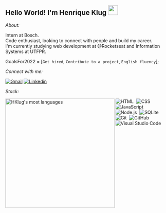 <!--<img align="right" height="525em" width="290em" margin-top="60em" src="https://media.tenor.com/images/e85924b87c7518cfa59093695703fb35/tenor.gif"/>-->

## Hello World! I'm Henrique Klug <img src="https://raw.githubusercontent.com/kaueMarques/kaueMarques/master/hi.gif" width="30px">

*About:*

Intern at Bosch. <br>
Code enthusiast, looking to connect with people and build my career. <br>
I'm currently studying web development at @Rocketseat and Information Systems at UTFPR.<br>

GoalsFor2022 = [`Get hired`, `Contribute to a project`, `English fluency`];

*Connect with me:*

[![Gmail](https://img.shields.io/badge/-henriqueklug@gmail.com-6633cc?style=flat-square&color=blue&logo=Gmail&logoColor=white&link=https://mailto:henriqueklug@gmail.com)](mailto:henriqueklug@gmail.com) 
[![Linkedin](https://img.shields.io/badge/-Henrique%20Klug-6633cc?style=flat-square&color=blue&logo=Linkedin&logoColor=white&link=https://www.linkedin.com/in/henrique-klug/)](https://www.linkedin.com/in/henrique-klug/)

*Stack:*

<img width="340em" src="https://github-readme-stats.vercel.app/api/top-langs/?username=Hklug001&layout=compact&theme=tokyonight" alt="HKlug's most languages" align="left"/>

![HTML](https://img.shields.io/badge/-HTML-05122A?style=flat&logo=HTML5)&nbsp;
![CSS](https://img.shields.io/badge/-CSS-05122A?style=flat&logo=CSS3&logoColor=1572B6)&nbsp;
![JavaScript](https://img.shields.io/badge/-JavaScript-05122A?style=flat&logo=javascript)&nbsp;<br>
![Node.js](https://img.shields.io/badge/-Node.js-05122A?style=flat&logo=node.js)&nbsp;
![SQLite](https://img.shields.io/badge/-SQLite-05122A?style=flat&logo=sqlite)&nbsp;
![Git](https://img.shields.io/badge/-Git-05122A?style=flat&logo=git)&nbsp;
![GitHub](https://img.shields.io/badge/-GitHub-05122A?style=flat&logo=github)&nbsp;<br>
![Visual Studio Code](https://img.shields.io/badge/-Visual%20Studio%20Code-05122A?style=flat&logo=visual-studio-code&logoColor=007ACC)&nbsp;
